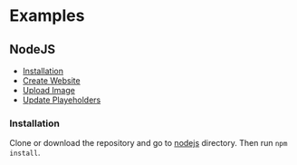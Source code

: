 # Examples

## NodeJS
- [Installation](#installation)
- [Create Website](./nodejs/create-website.jsx)
- [Upload Image](./nodejs/upload-image.jsx)
- [Update Playeholders](./nodejs/update-placeholders.jsx)

### Installation
Clone or download the repository and go to [nodejs](./nodejs) directory. Then run `npm install`.
